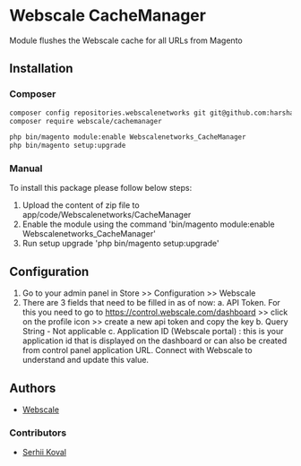 # Webscale CacheManager

Module flushes the Webscale cache for all URLs from Magento

## Installation

### Composer

```bash
composer config repositories.webscalenetworks git git@github.com:harshadawebscale/Webscalenetworks_CacheManager.git
composer require webscale/cachemanager

php bin/magento module:enable Webscalenetworks_CacheManager
php bin/magento setup:upgrade
```

### Manual
To install this package please follow below steps:

1. Upload the content of zip file to app/code/Webscalenetworks/CacheManager
2. Enable the module using the command 'bin/magento module:enable Webscalenetworks_CacheManager'
3. Run setup upgrade 'php bin/magento setup:upgrade'

## Configuration

1. Go to your admin panel in Store >> Configuration >> Webscale
2. There are 3 fields that need to be filled in as of now:
    a. API Token. For this you need to go to https://control.webscale.com/dashboard >> click on the profile icon >> create a new api token and copy the key
    b. Query String - Not applicable
    c. Application ID (Webscale portal) : this is your application id that is displayed on the dashboard or can also be created from control panel application URL. Connect with Webscale to understand and update this value.

## Authors

* [Webscale](mailto:harshada@webscalenetworks.com)

### Contributors

* [Serhii Koval](mailto:sergiy.koval@gmail.com)
